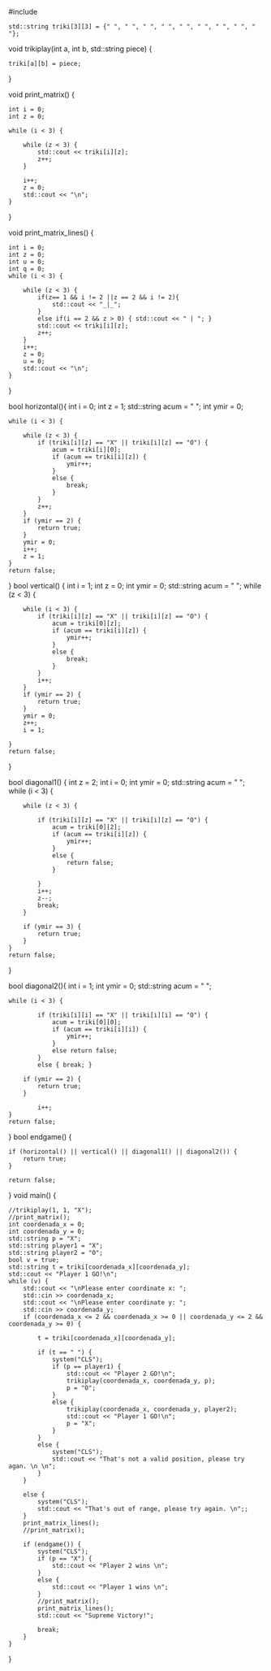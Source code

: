 #include <iostream>



	std::string triki[3][3] = {" ", " ", " ", " ", " ", " ", " ", " ", " "};

void trikiplay(int a, int b, std::string piece) {

	triki[a][b] = piece;
	
			
}

void print_matrix() {

	int i = 0;
	int z = 0;

	while (i < 3) {

		while (z < 3) {
			std::cout << triki[i][z];
			z++;
		}
		
		i++; 
		z = 0;
		std::cout << "\n";
	}
}

void print_matrix_lines() {

	int i = 0;
	int z = 0;
	int u = 0;
	int q = 0;
	while (i < 3) {

		while (z < 3) {			
			if(z== 1 && i != 2 ||z == 2 && i != 2){
				std::cout << "_|_";
			}
			else if(i == 2 && z > 0) { std::cout << " | "; }
			std::cout << triki[i][z];
			z++;
		}
		i++;
		z = 0;
		u = 0;
		std::cout << "\n";
	}
}


bool horizontal(){
	int i = 0;
	int z = 1;
	std::string acum = " ";
	int ymir = 0;

	while (i < 3) {

		while (z < 3) {
			if (triki[i][z] == "X" || triki[i][z] == "O") {
				acum = triki[i][0];
				if (acum == triki[i][z]) {
					ymir++;
				}
				else {
					break;
				}
			}
			z++;
		}
		if (ymir == 2) {
			return true;
		}
		ymir = 0;
		i++;
		z = 1;
	}
	return false;
}
bool vertical() { 
	int i = 1;
	int z = 0;
	int ymir = 0;
	std::string acum = " ";
	while (z < 3) {

		while (i < 3) {
			if (triki[i][z] == "X" || triki[i][z] == "O") {
				acum = triki[0][z];
				if (acum == triki[i][z]) {
					ymir++;
				}
				else {
					break;
				}
			}
			i++;
		}
		if (ymir == 2) {
			return true;
		}
		ymir = 0;
		z++;
		i = 1;

	}
	return false;
}

bool diagonal1() {
	int z = 2;
	int i = 0;
	int ymir = 0;
	std::string acum = " ";
	while (i < 3) {

		while (z < 3) {

			if (triki[i][z] == "X" || triki[i][z] == "O") {
				acum = triki[0][2];
				if (acum == triki[i][z]) {
					ymir++;
				}
				else {
					return false;
				}

			}
			i++;
			z--;
			break;
		}

		if (ymir == 3) {
			return true;
		}
	}
	return false;
}

bool diagonal2(){
	int i = 1;
	int ymir = 0;
	std::string acum = " ";

	while (i < 3) {
			
			if (triki[i][i] == "X" || triki[i][i] == "O") {	
				acum = triki[0][0];
				if (acum == triki[i][i]) {
					ymir++;
				}		
				else return false;
			}
			else { break; }

		if (ymir == 2) {
			return true;
		}
		
			i++;
	}
	return false;
}
bool endgame() {

	if (horizontal() || vertical() || diagonal1() || diagonal2()) {
		return true;
	}
	
	return false;
}
void main() {

	//trikiplay(1, 1, "X");
	//print_matrix();
	int coordenada_x = 0;
	int coordenada_y = 0;
	std::string p = "X";
	std::string player1 = "X";
	std::string player2 = "O";
	bool v = true;
	std::string t = triki[coordenada_x][coordenada_y];
	std::cout << "Player 1 GO!\n";
	while (v) {
		std::cout << "\nPlease enter coordinate x: ";
		std::cin >> coordenada_x;
		std::cout << "\nPlease enter coordinate y: ";
		std::cin >> coordenada_y;
		if (coordenada_x <= 2 && coordenada_x >= 0 || coordenada_y <= 2 && coordenada_y >= 0) { 
			
			t = triki[coordenada_x][coordenada_y];

			if (t == " ") {
				system("CLS");
				if (p == player1) {					
					std::cout << "Player 2 GO!\n";
					trikiplay(coordenada_x, coordenada_y, p);					
					p = "O";
				}
				else {
					trikiplay(coordenada_x, coordenada_y, player2);
					std::cout << "Player 1 GO!\n";
					p = "X";
				}
			}
			else {
				system("CLS");
				std::cout << "That's not a valid position, please try agan. \n \n";
			}
		}
		
		else {
			system("CLS");
			std::cout << "That's out of range, please try again. \n";;
		}
		print_matrix_lines();
		//print_matrix();
		
		if (endgame()) {  
			system("CLS");
			if (p == "X") {				
				std::cout << "Player 2 wins \n";
			}
			else {
				std::cout << "Player 1 wins \n";
			}
			//print_matrix();
			print_matrix_lines();
			std::cout << "Supreme Victory!";
			
			break;
		}
	}
	
}
